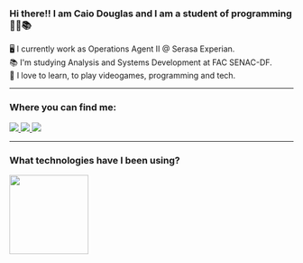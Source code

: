 ### Hi there!! I am Caio Douglas and I am a student of programming 👨‍💻📚

🖥 I currently work as Operations Agent II @ Serasa Experian. <br>
📚 I'm studying Analysis and Systems Development at FAC SENAC-DF. <br>
🚀 I love to learn, to play videogames, programming and tech. 

<hr>

### Where you can find me:

<div> 
    <a href="mailto:caiodqribeiro@gmail.com">
        <img src="https://img.shields.io/badge/Gmail-D14836?style=for-the-badge&logo=gmail&logoColor=white" target="_blank">
    </a>
    <a href="https://www.linkedin.com/in/caiodqribeiro/" target="_blank">
        <img src="https://img.shields.io/badge/-LinkedIn-%230077B5?style=for-the-badge&logo=linkedin&logoColor=white" target="_blank">
    </a> 
    <a href="https://www.instagram.com/caioddouglas/" target="_blank">
        <img src="https://img.shields.io/badge/-Instagram-%23E4405F?style=for-the-badge&logo=instagram&logoColor=white" target="_blank">
    </a> 
</div>

<hr>

### What technologies have I been using?

<div align="left">
    <a href="https://github.com/codetodestroy">
        <img height="140em" src="https://github-readme-stats.vercel.app/api/top-langs/?username=codetodestroy&layout=compact&langs_count=7&theme=dark">
    </a> 
</div>
